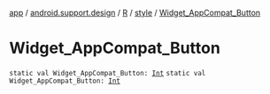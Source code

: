 [app](../../../index.md) / [android.support.design](../../index.md) / [R](../index.md) / [style](index.md) / [Widget_AppCompat_Button](./-widget_-app-compat_-button.md)

# Widget_AppCompat_Button

`static val Widget_AppCompat_Button: `[`Int`](https://kotlinlang.org/api/latest/jvm/stdlib/kotlin/-int/index.html)
`static val Widget_AppCompat_Button: `[`Int`](https://kotlinlang.org/api/latest/jvm/stdlib/kotlin/-int/index.html)